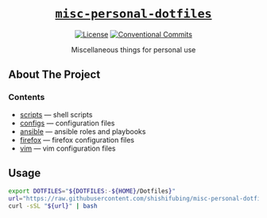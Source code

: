 <div align="center" markdown="1">

# [`misc-personal-dotfiles`][url-repo]

[![License][badge-license]][url-license]
[![Conventional Commits][badge-conventionalcommits]][url-conventionalcommits]

Miscellaneous things for personal use

</div>

## About The Project

### Contents

- [scripts] — shell scripts
- [configs] — configuration files
- [ansible] — ansible roles and playbooks
- [firefox] — firefox configuration files
- [vim] — vim configuration files

## Usage

```bash
export DOTFILES="${DOTFILES:-${HOME}/Dotfiles}"
url="https://raw.githubusercontent.com/shishifubing/misc-personal-dotfiles/main/scripts/setup.sh"
curl -sSL "${url}" | bash
```

<!-- relative links -->

[scripts]: scripts
[configs]: configs
[ansible]: ansible
[firefox]: firefox
[vim]: vim

<!-- project links -->

[url-repo]: https://github.com/shishifubing/misc-personal-dotfiles
[url-license]: https://github.com/shishifubing/misc-personal-dotfiles/blob/main/LICENSE

<!-- external links -->

[url-conventionalcommits]: https://conventionalcommits.org

<!-- badge links -->

[badge-license]: https://img.shields.io/github/license/shishifubing/misc-personal-dotfiles.svg
[badge-conventionalcommits]: https://img.shields.io/badge/conventional-commits-1.0.0-%23FE5196?logo=conventionalcommits&logoColor=white
